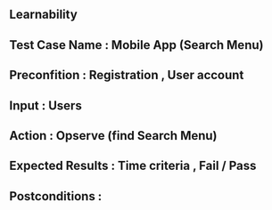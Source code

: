 ## Learnability 
## Test Case Name : Mobile App (Search Menu)
## Preconfition : Registration , User account 
## Input : Users
## Action :  Opserve (find Search Menu)
## Expected Results : Time criteria , Fail / Pass 
## Postconditions : 
